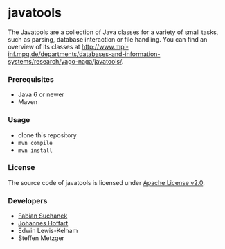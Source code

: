 # javatools

The Javatools are a collection of Java classes for a variety of small tasks, such as parsing, database interaction or file handling. You can find an overview of its classes at http://www.mpi-inf.mpg.de/departments/databases-and-information-systems/research/yago-naga/javatools/.

### Prerequisites

  * Java 6 or newer
  * Maven

### Usage

* clone this repository
* `mvn compile`
* `mvn install`

<!--
```
<dependency>
	<groupId>de.mpg.mpi-inf</groupId>
	<artifactId>javatools</artifactId>
	<version>0.0.1-SNAPSHOT</version>
</dependency>
```
-->

### License

The source code of javatools is licensed under [Apache License v2.0](http://www.apache.org/licenses/LICENSE-2.0).

### Developers

* [Fabian Suchanek](https://suchanek.name)
* [Johannes Hoffart](http://www.mpi-inf.mpg.de/~jhoffart)
* Edwin Lewis-Kelham
* Steffen Metzger


